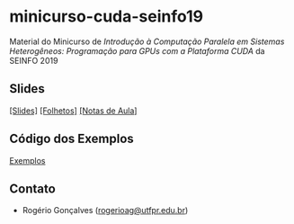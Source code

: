 # minicurso-cuda-seinfo19
Material do Minicurso de *Introdução à Computação Paralela em Sistemas Heterogêneos: Programação para GPUs com a Plataforma CUDA* da SEINFO 2019

## Slides

[[Slides]](slides/minicurso-computacao-heterogenea-cuda.md.slides.pdf)
[[Folhetos]](slides/minicurso-computacao-heterogenea-cuda.md.handout.pdf)
[[Notas de Aula]](slides/minicurso-computacao-heterogenea-cuda.md.notes.pdf)

## Código dos Exemplos

[Exemplos](src/exemplos-minicurso-cuda)

## Contato

* Rogério Gonçalves (rogerioag@utfpr.edu.br)

